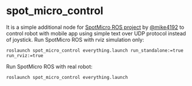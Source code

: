 # spot_micro_control

It is a simple additional node for [SpotMicro ROS project](https://github.com/mike4192/spotMicro) by
[@mike4192](https://github.com/mike4192) to control robot with mobile app using simple text over UDP protocol instead of joystick.
Run SpotMicro ROS with rviz simulation only:

`roslaunch spot_micro_control everything.launch run_standalone:=true run_rviz:=true`

Run SpotMicro ROS with real robot:

`roslaunch spot_micro_control everything.launch`
